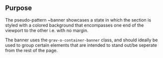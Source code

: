 ## Purpose

The pseudo-pattern ~banner showcases a state in which the section is styled with a colored background that encompasses one end of the viewport to the other i.e. with no margin.

The banner uses the `grav-o-container-banner` class, and should ideally be used to group certain elements that are intended to stand out/be seperate from the rest of the page.
